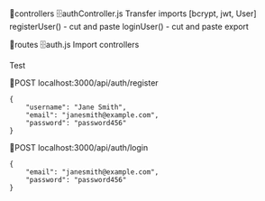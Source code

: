 📁controllers 🗄️authController.js
Transfer imports [bcrypt, jwt, User]
registerUser() - cut and paste
loginUser() - cut and paste
export

📁routes 🗄️auth.js
Import controllers

Test

🍊POST localhost:3000/api/auth/register

```
{
    "username": "Jane Smith",
    "email": "janesmith@example.com",
    "password": "password456"
}

```

🍊POST localhost:3000/api/auth/login

```
{
    "email": "janesmith@example.com",
    "password": "password456"
}

```
